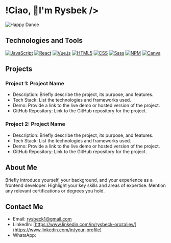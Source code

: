 # !Ciao, 🌟I'm Rysbek />

![Happy Dance](https://media.giphy.com/media/xT9IgzoKnwFNmISR8I/giphy.gif)


## Technologies and Tools

[![JavaScript](https://cdn.iconscout.com/icon/free/png-64/javascript-2752148-2284965.png)](https://developer.mozilla.org/en-US/docs/Web/JavaScript)
[![React](https://cdn.iconscout.com/icon/free/png-64/react-4-1175110.png)](https://reactjs.org/)
[![Vue.js](https://cdn.iconscout.com/icon/free/png-64/vue-282497.png)](https://vuejs.org/)
[![HTML5](https://cdn.iconscout.com/icon/free/png-64/html-2752151-2284975.png)](https://developer.mozilla.org/en-US/docs/Web/HTML)
[![CSS](https://cdn.iconscout.com/icon/free/png-64/css-131-722685.png)](https://developer.mozilla.org/en-US/docs/Web/CSS)
[<img src="https://cdn.iconscout.com/icon/free/png-64/sass-226054.png" alt="Sass">](https://sass-lang.com/documentation)
[![NPM](https://raw.githubusercontent.com/npm/logos/master/npm%20square/n-64.png)](https://www.npmjs.com/)
[![Canva](https://www.canva.com/favicon.ico)](https://www.canva.com/)




## Projects

### Project 1: Project Name

- Description: Briefly describe the project, its purpose, and features.
- Tech Stack: List the technologies and frameworks used.
- Demo: Provide a link to the live demo or hosted version of the project.
- GitHub Repository: Link to the GitHub repository for the project.

### Project 2: Project Name

- Description: Briefly describe the project, its purpose, and features.
- Tech Stack: List the technologies and frameworks used.
- Demo: Provide a link to the live demo or hosted version of the project.
- GitHub Repository: Link to the GitHub repository for the project.

## About Me

Briefly introduce yourself, your background, and your experience as a frontend developer. Highlight your key skills and areas of expertise. Mention any relevant certifications or degrees you hold.

## Contact Me

- Email: [rysbeck1@gmail.com](mailto:your-email@example.com)
- LinkedIn: [https://www.linkedin.com/in/rysbeck-orozaliev/](https://www.linkedin.com/in/your-profile)
- WhatsApp:
